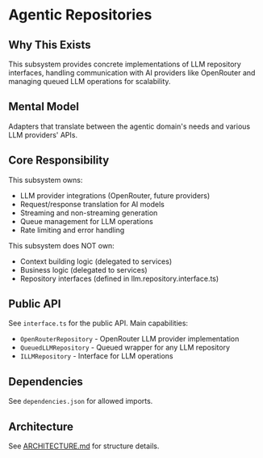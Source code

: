 # Agentic Repositories

## Why This Exists
This subsystem provides concrete implementations of LLM repository interfaces, handling communication with AI providers like OpenRouter and managing queued LLM operations for scalability.

## Mental Model
Adapters that translate between the agentic domain's needs and various LLM providers' APIs.

## Core Responsibility
This subsystem owns:
- LLM provider integrations (OpenRouter, future providers)
- Request/response translation for AI models
- Streaming and non-streaming generation
- Queue management for LLM operations
- Rate limiting and error handling

This subsystem does NOT own:
- Context building logic (delegated to services)
- Business logic (delegated to services)
- Repository interfaces (defined in llm.repository.interface.ts)

## Public API
See `interface.ts` for the public API. Main capabilities:
- `OpenRouterRepository` - OpenRouter LLM provider implementation
- `QueuedLLMRepository` - Queued wrapper for any LLM repository
- `ILLMRepository` - Interface for LLM operations

## Dependencies
See `dependencies.json` for allowed imports.

## Architecture
See [ARCHITECTURE.md](./ARCHITECTURE.md) for structure details.